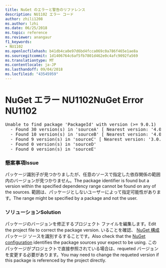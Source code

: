 ```yaml
---
title: NuGet のエラーと警告のリファレンス
description: NU1102 エラー コード
author: zhili1208
ms.author: lzhi
ms.date: 06/25/2018
ms.topic: reference
ms.reviewer: anangaur
f1_keywords:
- NU1102
ms.openlocfilehash: b41db4ca0e97d6bd4fcca069c0a786f465e1ae8a
ms.sourcegitcommit: 1d1406764c6af5fb7801d462e0c4afc9092fa569
ms.translationtype: MT
ms.contentlocale: ja-JP
ms.lasthandoff: 09/04/2018
ms.locfileid: "43545959"
---
```

# <a name="nuget-error-nu1102"></a><span data-ttu-id="813ac-103">NuGet エラー NU1102</span><span class="sxs-lookup"><span data-stu-id="813ac-103">NuGet Error NU1102</span></span>

<pre>Unable to find package 'PackageId' with version (>= 9.0.1)<br/>  - Found 30 version(s) in 'sourceA' [ Nearest version: '4.0.0' ]<br/>  - Found 10 version(s) in 'sourceB' [ Nearest version: '4.0.0-rc-2129' ]<br/>  - Found 9 version(s) in 'sourceC' [ Nearest version: '3.0.0-beta-00032' ]<br/>  - Found 0 version(s) in 'sourceD'<br/>  - Found 0 version(s) in 'sourceE'</pre>

### <a name="issue"></a><span data-ttu-id="813ac-104">懸案事項</span><span class="sxs-lookup"><span data-stu-id="813ac-104">Issue</span></span>
<span data-ttu-id="813ac-105">パッケージ識別子が見つかりましたが、任意のソースで指定した依存関係の範囲内のバージョンが見つかりません。</span><span class="sxs-lookup"><span data-stu-id="813ac-105">The package identifier is found but a version within the specified dependency range cannot be found on any of the sources.</span></span> <span data-ttu-id="813ac-106">範囲は、パッケージとしないユーザーによって指定可能性があります。</span><span class="sxs-lookup"><span data-stu-id="813ac-106">The range might be specified by a package and not the user.</span></span>

### <a name="solution"></a><span data-ttu-id="813ac-107">ソリューション</span><span class="sxs-lookup"><span data-stu-id="813ac-107">Solution</span></span>
<span data-ttu-id="813ac-108">パッケージのバージョンを修正するプロジェクト ファイルを編集します。</span><span class="sxs-lookup"><span data-stu-id="813ac-108">Edit the project file to correct the package version.</span></span> <span data-ttu-id="813ac-109">いることを確認、 [NuGet 構成](../../consume-packages/Configuring-NuGet-Behavior.md)パッケージ ソースを識別するすることです。</span><span class="sxs-lookup"><span data-stu-id="813ac-109">Also check that the [NuGet configuration](../../consume-packages/Configuring-NuGet-Behavior.md) identifies the package sources your expect to be using.</span></span> <span data-ttu-id="813ac-110">このパッケージがプロジェクトで直接参照されている場合は、requeted バージョンを変更する必要があります。</span><span class="sxs-lookup"><span data-stu-id="813ac-110">You may need to change the requeted version if this package is referenced by the project directly.</span></span>